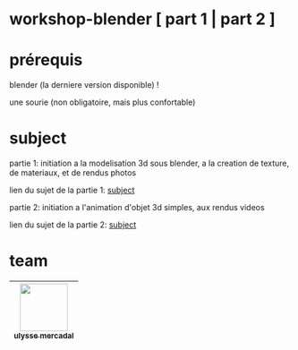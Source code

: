 # workshop-blender    [ part 1 | part 2 ]

# prérequis
blender (la derniere version disponible) !

une sourie (non obligatoire, mais plus confortable)

# subject
partie 1: initiation a la modelisation 3d sous blender, a la creation de texture, de materiaux, et de rendus photos

lien du sujet de la partie 1: [subject](https://github.com/ulysse-mercadal/workshop_blender-part-1-/blob/main/subject_part_1.md)

partie 2: initiation a l'animation d'objet 3d simples, aux rendus videos

lien du sujet de la partie 2: [subject](https://github.com/ulysse-mercadal/workshop_blender-part-1-/blob/main/subject_part_2.md)

# team
| [<img src="https://avatars.githubusercontent.com/u/146720787?v=4" width=85><br><sub>ulysse mercadal</sub>](https://github.com/ulysse-mercadal)
| :------------: |
